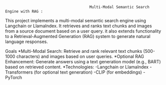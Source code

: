                                           Multi-Modal Semantic Search Engine with RAG : 
This project implements a multi-modal semantic search engine using Langchain or LlamaIndex. It retrieves and ranks text chunks and images from a source document based on a user query. it also extends functionality to a Retrieval-Augmented Generation (RAG) system to generate natural language responses.

Goals
*Multi-Modal Search: Retrieve and rank relevant text chunks (500-1000 characters) and images based on user queries.
*Optional RAG Enhancement: Generate answers using a text generation model (e.g., BART) based on retrieved content.
*Technologies:
-Langchain or LlamaIndex
-Transformers (for optional text generation)
-CLIP (for embeddings)
-PyTorch







